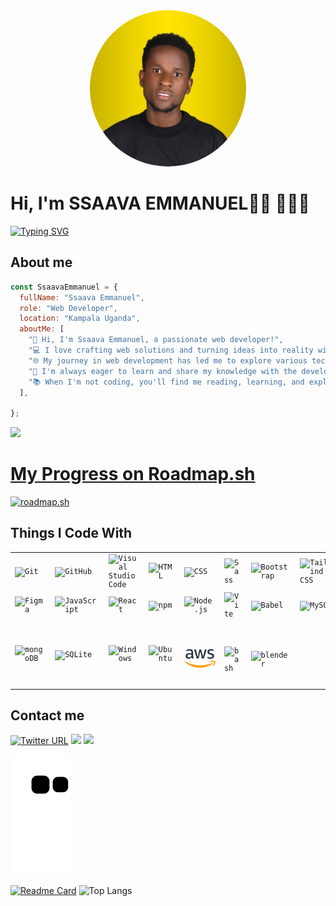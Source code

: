 <div align="center">
  
  <img src="./IMAGES/mine.jpg" style="width: 250px; border-radius: 50%;">
  
</div>

# Hi, I'm SSAAVA EMMANUEL👋🏼 👨🏻‍💻

[![Typing SVG](https://readme-typing-svg.demolab.com?font=Fira+Code&duration=3000&pause=1&color=F70000&center=false&random=false&width=435&lines=A+Web+Developer;Based+in+Uganda)](https://git.io/typing-svg)

## About me

```JavaScript
const SsaavaEmmanuel = {
  fullName: "Ssaava Emmanuel",
  role: "Web Developer",
  location: "Kampala Uganda",
  aboutMe: [
    "👋 Hi, I'm Ssaava Emmanuel, a passionate web developer!",
    "💻 I love crafting web solutions and turning ideas into reality with code.",
    "🌐 My journey in web development has led me to explore various technologies and frameworks.",
    "🚀 I'm always eager to learn and share my knowledge with the developer community.",
    "📚 When I'm not coding, you'll find me reading, learning, and exploring new horizons.",
  ],

};
```

<div>
  <a href="https://github.com/Ssaava/Ssaava">
  <img height="180em"  src="https://github-readme-stats.vercel.app/api?username=Ssaava&show_icons=true&theme=radical&include_all_commits=true&count_private=true"/>
</div>

# My Progress on [Roadmap.sh](https://roadmap.sh/befriend?u=643bc0d4e2725773748ed16a)

[![roadmap.sh](https://api.roadmap.sh/v1-badge/wide/643bc0d4e2725773748ed16a?variant=dark)](https://roadmap.sh/befriend?u=643bc0d4e2725773748ed16a)

## Things I Code With

<div align="center">
  <table>
    <tr>
      <td>
        <code
          ><img
            width="50"
            src="https://user-images.githubusercontent.com/25181517/192108372-f71d70ac-7ae6-4c0d-8395-51d8870c2ef0.png"
            alt="Git"
            title="Git"
        /></code>
      </td>
      <td>
        <code
          ><img
            width="50"
            src="https://user-images.githubusercontent.com/25181517/192108374-8da61ba1-99ec-41d7-80b8-fb2f7c0a4948.png"
            alt="GitHub"
            title="GitHub"
        /></code>
      </td>
      <td>
        <code
          ><img
            width="50"
            src="https://user-images.githubusercontent.com/25181517/192108891-d86b6220-e232-423a-bf5f-90903e6887c3.png"
            alt="Visual Studio Code"
            title="Visual Studio Code"
        /></code>
      </td>
      <td>
        <code
          ><img
            width="50"
            src="https://user-images.githubusercontent.com/25181517/192158954-f88b5814-d510-4564-b285-dff7d6400dad.png"
            alt="HTML"
            title="HTML"
        /></code>
      </td>
      <td>
        <code
          ><img
            width="50"
            src="https://user-images.githubusercontent.com/25181517/183898674-75a4a1b1-f960-4ea9-abcb-637170a00a75.png"
            alt="CSS"
            title="CSS"
        /></code>
      </td>
      <td>
        <code
          ><img
            width="50"
            src="https://user-images.githubusercontent.com/25181517/192158956-48192682-23d5-4bfc-9dfb-6511ade346bc.png"
            alt="Sass"
            title="Sass"
        /></code>
      </td>
      <td>
        <code
          ><img
            width="50"
            src="https://user-images.githubusercontent.com/25181517/183898054-b3d693d4-dafb-4808-a509-bab54cf5de34.png"
            alt="Bootstrap"
            title="Bootstrap"
        /></code>
      </td>
      <td>
        <code
          ><img
            width="50"
            src="https://user-images.githubusercontent.com/25181517/202896760-337261ed-ee92-4979-84c4-d4b829c7355d.png"
            alt="Tailwind CSS"
            title="Tailwind CSS"
        /></code>
      </td>
    </tr>
    <tr>
      <td>
        <code
          ><img
            width="50"
            src="https://user-images.githubusercontent.com/25181517/189715289-df3ee512-6eca-463f-a0f4-c10d94a06b2f.png"
            alt="Figma"
            title="Figma"
        /></code>
      </td>
      <td>
        <code
          ><img
            width="50"
            src="https://user-images.githubusercontent.com/25181517/117447155-6a868a00-af3d-11eb-9cfe-245df15c9f3f.png"
            alt="JavaScript"
            title="JavaScript"
        /></code>
      </td>
      <td>
        <code
          ><img
            width="50"
            src="https://user-images.githubusercontent.com/25181517/183897015-94a058a6-b86e-4e42-a37f-bf92061753e5.png"
            alt="React"
            title="React"
        /></code>
      </td>
      <td>
        <code
          ><img
            width="50"
            src="https://user-images.githubusercontent.com/25181517/121401671-49102800-c959-11eb-9f6f-74d49a5e1774.png"
            alt="npm"
            title="npm"
        /></code>
      </td>
      <td>
        <code
          ><img
            width="50"
            src="https://user-images.githubusercontent.com/25181517/183568594-85e280a7-0d7e-4d1a-9028-c8c2209e073c.png"
            alt="Node.js"
            title="Node.js"
        /></code>
      </td>
      <td>
        <code
          ><img
            width="50"
            src="https://github.com/marwin1991/profile-technology-icons/assets/62091613/b40892ef-efb8-4b0e-a6b5-d1cfc2f3fc35"
            alt="Vite"
            title="Vite"
        /></code>
      </td>
      <td>
        <code
          ><img
            width="50"
            src="https://github.com/marwin1991/profile-technology-icons/assets/136815194/ecd443af-ebba-4af8-a46e-1bf64d863b5b"
            alt="Babel"
            title="Babel"
        /></code>
      </td>
      <td>
        <code
          ><img
            width="50"
            src="https://user-images.githubusercontent.com/25181517/183896128-ec99105a-ec1a-4d85-b08b-1aa1620b2046.png"
            alt="MySQL"
            title="MySQL"
        /></code>
      </td>
    </tr>
    <tr>
      <td>
        <code
          ><img
            width="50"
            src="https://user-images.githubusercontent.com/25181517/182884177-d48a8579-2cd0-447a-b9a6-ffc7cb02560e.png"
            alt="mongoDB"
            title="mongoDB"
        /></code>
      </td>
      <td>
        <code
          ><img
            width="50"
            src="https://github.com/marwin1991/profile-technology-icons/assets/136815194/82df4543-236b-4e45-9604-5434e3faab17"
            alt="SQLite"
            title="SQLite"
        /></code>
      </td>
      <td>
        <code
          ><img
            width="50"
            src="https://user-images.githubusercontent.com/25181517/186884150-05e9ff6d-340e-4802-9533-2c3f02363ee3.png"
            alt="Windows"
            title="Windows"
        /></code>
      </td>
      <td>
        <code
          ><img
            width="50"
            src="https://user-images.githubusercontent.com/25181517/186884153-99edc188-e4aa-4c84-91b0-e2df260ebc33.png"
            alt="Ubuntu"
            title="Ubuntu"
        /></code>
      </td>
	  <td>
	  	<code>
			<img
			src="https://raw.githubusercontent.com/devicons/devicon/master/icons/amazonwebservices/amazonwebservices-original-wordmark.svg"
			alt="aws"
			width="50"
			title="AWS"
			/>
		</code>
	  </td>
	  <td>
	  	<code>
			<img
			src="https://www.vectorlogo.zone/logos/gnu_bash/gnu_bash-icon.svg"
			alt="bash"
			width="50"
			title="Bash Terminal"
			/>
		</code>
	  </td>
	  <td>
        <code>
			<img
			src="https://download.blender.org/branding/community/blender_community_badge_white.svg"
			alt="blender"
			width="50"
			title="Blender"
			/>
		</code>
      </td>
    </tr>
  </table>
</div>

## Contact me

<div> 
  <a href="https://twitter.com/ssava_ema" target="_blank"><img alt="Twitter URL" src="https://img.shields.io/twitter/url?label=Twitter&style=social&url=https%3A%2F%2Ftwitter.com%2Fssava_ema"></a>
  <a href = "mailto:ssavaemma4@gmail.com/" target="blank"><img src="https://img.shields.io/badge/-Gmail-%23333?style=for-the-badge&logo=gmail&logoColor=white"></a>
  <a href="https://www.linkedin.com/in/ssava-ema/" target="blank"><img src="https://img.shields.io/badge/-LinkedIn-%230077B5?style=for-the-badge&logo=linkedin&logoColor=white"></a>

![Snake animation](https://github.com/bisaacm1/bisaacm1/blob/output/github-contribution-grid-snake.svg)

</div>

[![Readme Card](https://github-readme-stats.vercel.app/api/pin/?username=Ssaava&repo=40-JavaScript-Projects)](https://github.com/Ssaava/40-JavaScript-Projects)
![Top Langs](https://github-readme-stats.vercel.app/api/top-langs/?username=Ssaava&langs_count=8&layout=compact)

